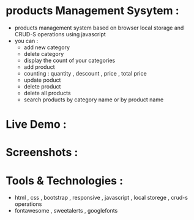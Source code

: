 # products Management Sysytem :
* products management system based on browser local storage and CRUD-S operations using javascript
* you can :
  - add new category
  - delete category
  - display the count of your categories
  - add product
  - counting : quantity  , descount , price  , total price
  - update poduct
  - delete product
  - delete all products
  - search products by category name  or by product name
  

# Live Demo :


# Screenshots :


# Tools & Technologies :
- html , css , bootstrap , responsive ,  javascript , local storege , crud-s operations
- fontawesome , sweetalerts , googlefonts
